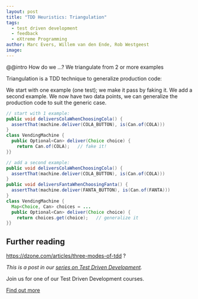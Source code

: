 ```yaml
---
layout: post
title: "TDD Heuristics: Triangulation"
tags:
  - test driven development
  - feedback
  - eXtreme Programming
author: Marc Evers, Willem van den Ende, Rob Westgeest
image: 
---
```


@@intro How do we ...? We triangulate from 2 or more examples

Triangulation is a TDD technique to generalize production code: 

We start with one example (one test); we make it pass by faking it. 
We add a second example. We now have two 
data points, we can generalize the production code
to suit the generic case.

```java
// start with 1 example:
public void deliversColaWhenChoosingCola() {
  assertThat(machine.deliver(COLA_BUTTON), is(Can.of(COLA)))
}
class VendingMachine {
  public Optional<Can> deliver(Choice choice) {
    return Can.of(COLA);   // fake it!
}}

// add a second example:
public void deliversColaWhenChoosingCola() {
  assertThat(machine.deliver(COLA_BUTTON), is(Can.of(COLA)))
}
public void deliversFantaWhenChoosingFanta() {
  assertThat(machine.deliver(FANTA_BUTTON), is(Can.of(FANTA)))
}
class VendingMachine {
  Map<Choice, Can> choices = ...
  public Optional<Can> deliver(Choice choice) {
    return choices.get(choice);   // generalize it
}}
```

## Further reading


https://dzone.com/articles/three-modes-of-tdd ?

_This is a post in our [series on Test Driven Development](/blog-by-tag#tag-test-driven-development)._

<aside>
  <p>Join us for one of our Test Driven Development courses. 
  </p>
  <p><div>
    <a href="/training/test-driven-development">Find out more</a>
  </div></p>
</aside>
